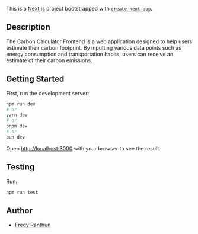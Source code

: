 This is a [Next.js](https://nextjs.org) project bootstrapped with [`create-next-app`](https://nextjs.org/docs/app/api-reference/cli/create-next-app).

## Description

The Carbon Calculator Frontend is a web application designed to help users estimate their carbon footprint. By inputting various data points such as energy consumption and transportation habits, users can receive an estimate of their carbon emissions.

## Getting Started

First, run the development server:

```bash
npm run dev
# or
yarn dev
# or
pnpm dev
# or
bun dev
```

Open [http://localhost:3000](http://localhost:3000) with your browser to see the result.

## Testing

Run:

```bash
npm run test
```

## Author

- [Fredy Ranthun](https://github.com/fredyranthun)
